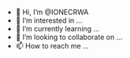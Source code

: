 - 👋 Hi, I’m @IONECRWA
- 👀 I’m interested in ...
- 🌱 I’m currently learning ...
- 💞️ I’m looking to collaborate on ...
- 📫 How to reach me ...

<!---
IONECRWA/IONECRWA is a ✨ special ✨ repository because its `README.md` (this file) appears on your GitHub profile.
You can click the Preview link to take a look at your changes.
--->
